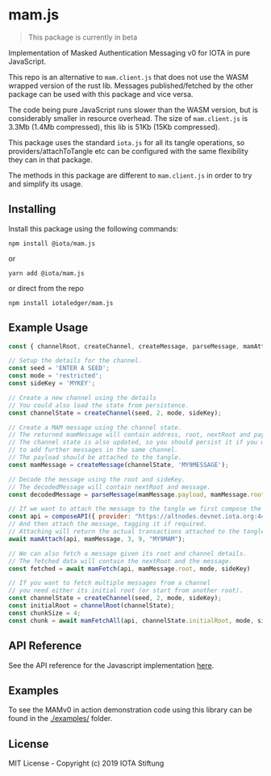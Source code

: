 # mam.js

> This package is currently in beta

Implementation of Masked Authentication Messaging v0 for IOTA in pure JavaScript.

This repo is an alternative to `mam.client.js` that does not use the WASM wrapped version of the rust lib. Messages published/fetched by the other package can be used with this package and vice versa.

The code being pure JavaScript runs slower than the WASM version, but is considerably smaller in resource overhead. The size of `mam.client.js` is 3.3Mb (1.4Mb compressed), this lib is 51Kb (15Kb compressed).

This package uses the standard `iota.js` for all its tangle operations, so providers/attachToTangle etc can be configured with the same flexibility they can in that package.

The methods in this package are different to `mam.client.js` in order to try and simplify its usage.

## Installing

Install this package using the following commands:

```shell
npm install @iota/mam.js
```

or

```shell
yarn add @iota/mam.js
```

or direct from the repo

```shell
npm install iotaledger/mam.js
```

## Example Usage

```js
const { channelRoot, createChannel, createMessage, parseMessage, mamAttach, mamFetch, mamFetchAll } = require('@iota/mam.js');

// Setup the details for the channel.
const seed = 'ENTER A SEED';
const mode = 'restricted';
const sideKey = 'MYKEY';

// Create a new channel using the details
// You could also load the state from persistence.
const channelState = createChannel(seed, 2, mode, sideKey);

// Create a MAM message using the channel state.
// The returned mamMessage will contain address, root, nextRoot and payload.
// The channel state is also updated, so you should persist it if you want
// to add further messages in the same channel.
// The payload should be attached to the tangle.
const mamMessage = createMessage(channelState, 'MY9MESSAGE');

// Decode the message using the root and sideKey.
// The decodedMessage will contain nextRoot and message.
const decodedMessage = parseMessage(mamMessage.payload, mamMessage.root, sideKey);

// If we want to attach the message to the tangle we first compose the API
const api = composeAPI({ provider: "https://altnodes.devnet.iota.org:443" });
// And then attach the message, tagging it if required.
// Attaching will return the actual transactions attached to the tangle if you need them.
await mamAttach(api, mamMessage, 3, 9, "MY9MAM");

// We can also fetch a message given its root and channel details.
// The fetched data will contain the nextRoot and the message.
const fetched = await mamFetch(api, mamMessage.root, mode, sideKey)

// If you want to fetch multiple messages from a channel
// you need either its initial root (or start from another root).
const channelState = createChannel(seed, 2, mode, sideKey);
const initialRoot = channelRoot(channelState);
const chunkSize = 4;
const chunk = await mamFetchAll(api, channelState.initialRoot, mode, sideKey, chunkSize);
```

## API Reference

See the API reference for the Javascript implementation [here](./docs/api.md).

## Examples

To see the MAMv0 in action demonstration code using this library can be found in the [./examples/](./examples/README.md) folder.

## License

MIT License - Copyright (c) 2019 IOTA Stiftung
